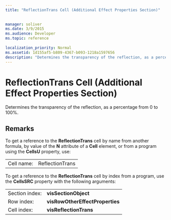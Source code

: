 ```yaml
---
title: "ReflectionTrans Cell (Additional Effect Properties Section)"
 
 
manager: soliver
ms.date: 3/9/2015
ms.audience: Developer
ms.topic: reference
 
localization_priority: Normal
ms.assetid: 1d155af5-b809-4367-b093-1218a1597656
description: "Determines the transparency of the reflection, as a percentage from 0 to 100%."
---
```


# ReflectionTrans Cell (Additional Effect Properties Section)

Determines the transparency of the reflection, as a percentage from 0 to 100%. 
  
## Remarks

To get a reference to the **ReflectionTrans** cell by name from another formula, by value of the **N** attribute of a **Cell** element, or from a program using the **CellsU** property, use: 
  
|||
|:-----|:-----|
| Cell name:  <br/> | ReflectionTrans  <br/> |
   
To get a reference to the **ReflectionTrans** cell by index from a program, use the **CellsSRC** property with the following arguments: 
  
|||
|:-----|:-----|
| Section index:  <br/> |**visSectionObject** <br/> |
| Row index:  <br/> |**visRowOtherEffectProperties** <br/> |
| Cell index:  <br/> |**visReflectionTrans** <br/> |
   

